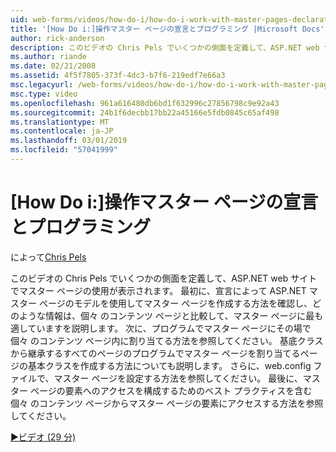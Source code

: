 ```yaml
---
uid: web-forms/videos/how-do-i/how-do-i-work-with-master-pages-declaratively-and-programmatically
title: '[How Do i:]操作マスター ページの宣言とプログラミング |Microsoft Docs'
author: rick-anderson
description: このビデオの Chris Pels でいくつかの側面を定義して、ASP.NET web サイトでマスター ページの使用が表示されます。 最初に、マスター ページ declarati を作成する方法を参照してください.
ms.author: riande
ms.date: 02/21/2008
ms.assetid: 4f5f7805-373f-4dc3-b7f6-219edf7e66a3
msc.legacyurl: /web-forms/videos/how-do-i/how-do-i-work-with-master-pages-declaratively-and-programmatically
msc.type: video
ms.openlocfilehash: 961a616480db6bd1f632996c27856798c9e92a43
ms.sourcegitcommit: 24b1f6decbb17bb22a45166e5fdb0845c65af498
ms.translationtype: MT
ms.contentlocale: ja-JP
ms.lasthandoff: 03/01/2019
ms.locfileid: "57041999"
---
```

<a name="how-do-i-work-with-master-pages-declaratively-and-programmatically"></a>[How Do i:]操作マスター ページの宣言とプログラミング
====================
によって[Chris Pels](https://twitter.com/chrispels)

このビデオの Chris Pels でいくつかの側面を定義して、ASP.NET web サイトでマスター ページの使用が表示されます。 最初に、宣言によって ASP.NET マスター ページのモデルを使用してマスター ページを作成する方法を確認し、どのような情報は、個々 のコンテンツ ページと比較して、マスター ページに最も適していますを説明します。 次に、プログラムでマスター ページにその場で個々 のコンテンツ ページ内に割り当てる方法を参照してください。 基底クラスから継承するすべてのページのプログラムでマスター ページを割り当てるページの基本クラスを作成する方法についても説明します。 さらに、web.config ファイルで、マスター ページを設定する方法を参照してください。 最後に、マスター ページの要素へのアクセスを構成するためのベスト プラクティスを含む個々 のコンテンツ ページからマスター ページの要素にアクセスする方法を参照してください。

[&#9654;ビデオ (29 分)](https://channel9.msdn.com/Blogs/ASP-NET-Site-Videos/how-do-i-work-with-master-pages-declaratively-and-programmatically)
